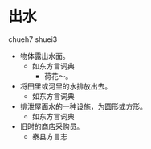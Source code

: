 # 出水
chueh7 shuei3
+ 物体露出水面。
  * 如东方言词典
    - 荷花～。
+ 将田里或河里的水排放出去。
  * 如东方言词典
+ 排泄屋面水的一种设施，为圆形或方形。
  * 如东方言词典
+ 旧时的商店采购员。
  * 泰县方言志
